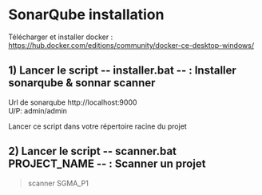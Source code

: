# SonarQube installation

Télécharger et installer docker : https://hub.docker.com/editions/community/docker-ce-desktop-windows/

## 1) Lancer le script -- installer.bat -- : Installer sonarqube & sonnar scanner

Url de sonarqube http://localhost:9000  
U/P: admin/admin


Lancer ce script dans votre répertoire racine du projet

## 2) Lancer le script -- scanner.bat PROJECT_NAME -- : Scanner un projet 

> scanner SGMA_P1
